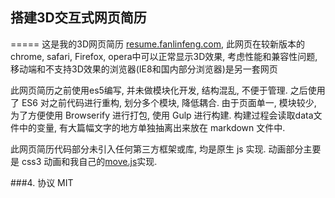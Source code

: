 
## 搭建3D交互式网页简历
=====
这是我的3D网页简历 [resume.fanlinfeng.com](http://resume.fanlinfeng.com), 此网页在较新版本的chrome, safari, Firefox, opera中可以正常显示3D效果, 考虑性能和兼容性问题, 移动端和不支持3D效果的浏览器(IE8和国内部分浏览器)是另一套网页


此网页简历之前使用es5编写, 并未做模块化开发, 结构混乱, 不便于管理. 之后使用了 ES6 对之前代码进行重构, 划分多个模块, 降低耦合. 由于页面单一, 模块较少, 为了方便使用 Browserify 进行打包, 使用 Gulp 进行构建. 构建过程会读取data文件中的变量, 有大篇幅文字的地方单独抽离出来放在 markdown 文件中.

此网页简历代码部分未引入任何第三方框架或库, 均是原生 js 实现. 动画部分主要是 css3 动画和我自己的[move.js](https://github.com/flfwzgl/move)实现.

###4. 协议
MIT